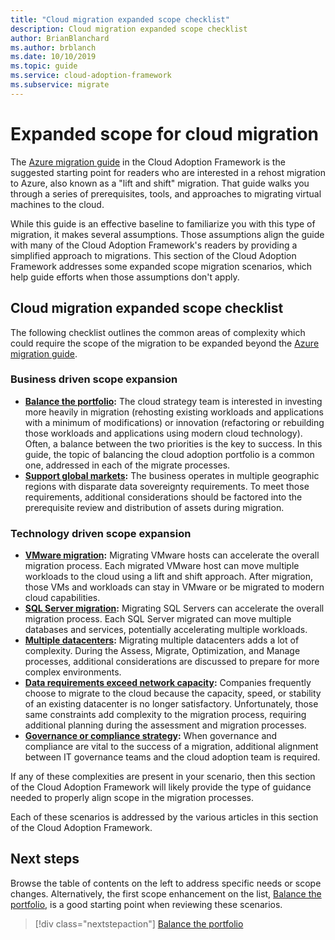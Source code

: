 ```yaml
---
title: "Cloud migration expanded scope checklist"
description: Cloud migration expanded scope checklist
author: BrianBlanchard
ms.author: brblanch
ms.date: 10/10/2019
ms.topic: guide
ms.service: cloud-adoption-framework
ms.subservice: migrate
---
```


# Expanded scope for cloud migration

The [Azure migration guide](../azure-migration-guide/index.md) in the Cloud Adoption Framework is the suggested starting point for readers who are interested in a rehost migration to Azure, also known as a "lift and shift" migration. That guide walks you through a series of prerequisites, tools, and approaches to migrating virtual machines to the cloud.

While this guide is an effective baseline to familiarize you with this type of migration, it makes several assumptions. Those assumptions align the guide with many of the Cloud Adoption Framework's readers by providing a simplified approach to migrations. This section of the Cloud Adoption Framework addresses some expanded scope migration scenarios, which help guide efforts when those assumptions don't apply.

## Cloud migration expanded scope checklist

The following checklist outlines the common areas of complexity which could require the scope of the migration to be expanded beyond the [Azure migration guide](../azure-migration-guide/index.md).

### Business driven scope expansion

- **[Balance the portfolio](../../strategy/balance-the-portfolio.md):** The cloud strategy team is interested in investing more heavily in migration (rehosting existing workloads and applications with a minimum of modifications) or innovation (refactoring or rebuilding those workloads and applications using modern cloud technology). Often, a balance between the two priorities is the key to success. In this guide, the topic of balancing the cloud adoption portfolio is a common one, addressed in each of the migrate processes.
- **[Support global markets](../../decision-guides/regions/index.md):** The business operates in multiple geographic regions with disparate data sovereignty requirements. To meet those requirements, additional considerations should be factored into the prerequisite review and distribution of assets during migration.

### Technology driven scope expansion

- **[VMware migration](./vmware-host.md):** Migrating VMware hosts can accelerate the overall migration process. Each migrated VMware host can move multiple workloads to the cloud using a lift and shift approach. After migration, those VMs and workloads can stay in VMware or be migrated to modern cloud capabilities.
- **[SQL Server migration](./sql-migration.md):** Migrating SQL Servers can accelerate the overall migration process. Each SQL Server migrated can move multiple databases and services, potentially accelerating multiple workloads.
- **[Multiple datacenters](./multiple-datacenters.md):** Migrating multiple datacenters adds a lot of complexity. During the Assess, Migrate, Optimization, and Manage processes, additional considerations are discussed to prepare for more complex environments.
- **[Data requirements exceed network capacity](./network-capacity-exceeded.md):** Companies frequently choose to migrate to the cloud because the capacity, speed, or stability of an existing datacenter is no longer satisfactory. Unfortunately, those same constraints add complexity to the migration process, requiring additional planning during the assessment and migration processes.
- **[Governance or compliance strategy](./governance-or-compliance.md):** When governance and compliance are vital to the success of a migration, additional alignment between IT governance teams and the cloud adoption team is required.

If any of these complexities are present in your scenario, then this section of the Cloud Adoption Framework will likely provide the type of guidance needed to properly align scope in the migration processes.

Each of these scenarios is addressed by the various articles in this section of the Cloud Adoption Framework.

## Next steps

Browse the table of contents on the left to address specific needs or scope changes. Alternatively, the first scope enhancement on the list, [Balance the portfolio](../../strategy/balance-the-portfolio.md), is a good starting point when reviewing these scenarios.

> [!div class="nextstepaction"]
> [Balance the portfolio](../../strategy/balance-the-portfolio.md)
